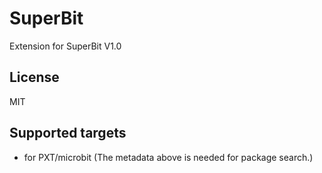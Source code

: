 # SuperBit

Extension for SuperBit V1.0

## License

MIT

## Supported targets

* for PXT/microbit
(The metadata above is needed for package search.)
